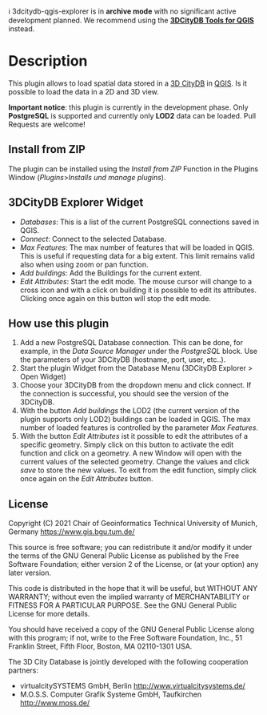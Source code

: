 :information_source: 3dcitydb-qgis-explorer is in **archive mode** with no significant active development planned. We recommend using the [**3DCityDB Tools for QGIS**](https://github.com/tudelft3d/3DCityDB-Tools-for-QGIS) instead.

# Description

This plugin allows to load spatial data stored in a [3D CityDB](https://www.3dcitydb.org/3dcitydb/) in [QGIS](http://www.qgis.org). Is it possible to load the data in a 2D and 3D view.

**Important notice**: this plugin is currently in the development phase. Only **PostgreSQL** is supported and currently only **LOD2** data can be loaded. Pull Requests are welcome!

## Install from ZIP

The plugin can be installed using the _Install from ZIP_ Function in the Plugins Window (_Plugins_>_Installs und manage plugins_).

## 3DCityDB Explorer Widget

- _Databases_: This is a list of the current PostgreSQL connections saved in QGIS.
- _Connect_: Connect to the selected Database.
- _Max Features_: The max number of features that will be loaded in QGIS. This is useful if requesting data for a big extent. This limit remains valid also when using zoom or pan function.
- _Add buildings_: Add the Buildings for the current extent.
- _Edit Attributes_: Start the edit mode. The mouse cursor will change to a cross icon and with a click on building it is possible to edit its attributes. Clicking once again on this button will stop the edit mode.

## How use this plugin

1. Add a new PostgreSQL Database connection. This can be done, for example, in the _Data Source Manager_ under the _PostgreSQL_ block. Use the parameters of your 3DCityDB (hostname, port, user, etc..).
2. Start the plugin Widget from the Database Menu (3DCityDB Explorer > Open Widget)
3. Choose your 3DCityDB from the dropdown menu and click connect. If the connection is successful, you should see the version of the 3DCityDB.
4. With the button _Add buildings_ the LOD2 (the current version of the plugin supports only LOD2) buildings can be loaded in QGIS. The max number of loaded features is controlled by the parameter _Max Features_.
5. With the button _Edit Attributes_ ist it possible to edit the attributes of a specific geometry. Simply click on this button to activate the edit function and click on a geometry. A new Window will open with the current values of the selected geometry. Change the values and click _save_ to store the new values. To exit from the edit function, simply click once again on the _Edit Attributes_ button.

## License

Copyright (C) 2021
Chair of Geoinformatics
Technical University of Munich, Germany
https://www.gis.bgu.tum.de/

This source is free software; you can redistribute it and/or modify it under
the terms of the GNU General Public License as published by the Free
Software Foundation; either version 2 of the License, or (at your option)
any later version.

This code is distributed in the hope that it will be useful, but WITHOUT ANY
WARRANTY; without even the implied warranty of MERCHANTABILITY or FITNESS
FOR A PARTICULAR PURPOSE. See the GNU General Public License for more
details.

You should have received a copy of the GNU General Public License along
with this program; if not, write to the Free Software Foundation, Inc.,
51 Franklin Street, Fifth Floor, Boston, MA 02110-1301 USA.

The 3D City Database is jointly developed with the following cooperation partners:

- virtualcitySYSTEMS GmbH, Berlin <http://www.virtualcitysystems.de/>
- M.O.S.S. Computer Grafik Systeme GmbH, Taufkirchen <http://www.moss.de/>
